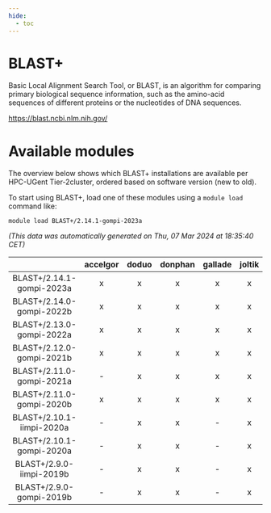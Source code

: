 ```yaml
---
hide:
  - toc
---
```


BLAST+
======


Basic Local Alignment Search Tool, or BLAST, is an algorithm for comparing primary biological sequence information, such as the amino-acid sequences of different proteins or the nucleotides of DNA sequences.

https://blast.ncbi.nlm.nih.gov/
# Available modules


The overview below shows which BLAST+ installations are available per HPC-UGent Tier-2cluster, ordered based on software version (new to old).

To start using BLAST+, load one of these modules using a `module load` command like:

```shell
module load BLAST+/2.14.1-gompi-2023a
```

*(This data was automatically generated on Thu, 07 Mar 2024 at 18:35:40 CET)*  

| |accelgor|doduo|donphan|gallade|joltik|skitty|
| :---: | :---: | :---: | :---: | :---: | :---: | :---: |
|BLAST+/2.14.1-gompi-2023a|x|x|x|x|x|x|
|BLAST+/2.14.0-gompi-2022b|x|x|x|x|x|x|
|BLAST+/2.13.0-gompi-2022a|x|x|x|x|x|x|
|BLAST+/2.12.0-gompi-2021b|x|x|x|x|x|x|
|BLAST+/2.11.0-gompi-2021a|-|x|x|x|x|x|
|BLAST+/2.11.0-gompi-2020b|x|x|x|x|x|x|
|BLAST+/2.10.1-iimpi-2020a|-|x|x|-|x|x|
|BLAST+/2.10.1-gompi-2020a|-|x|x|-|x|x|
|BLAST+/2.9.0-iimpi-2019b|-|x|x|-|x|x|
|BLAST+/2.9.0-gompi-2019b|-|x|x|-|x|x|
